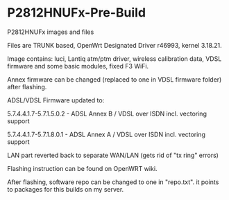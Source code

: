 # P2812HNUFx-Pre-Build
P2812HNUFx images and files

Files are TRUNK based, OpenWrt Designated Driver r46993, kernel 3.18.21.
<p>
Image contains: luci, Lantiq atm/ptm driver, wireless calibration data, VDSL firmware and some basic modules, fixed F3 WiFi.
<p>
Annex firmware can be changed (replaced to one in VDSL firmware folder) after flashing.
<p>
<p>
ADSL/VDSL Firmware updated to:
<p>
5.7.4.4.1.7-5.7.1.5.0.2 - ADSL Annex B / VDSL over ISDN incl. vectoring support
<p>
5.7.4.4.1.7-5.7.1.8.0.1 - ADSL Annex A / VDSL over ISDN incl. vectoring support
<p>
LAN part reverted back to separate WAN/LAN (gets rid of "tx ring" errors)
<p>
Flashing instruction can be found on OpenWRT wiki.
<p>
After flashing, software repo can be changed to one in "repo.txt". it points to packages for this builds on my server. 
<p>
